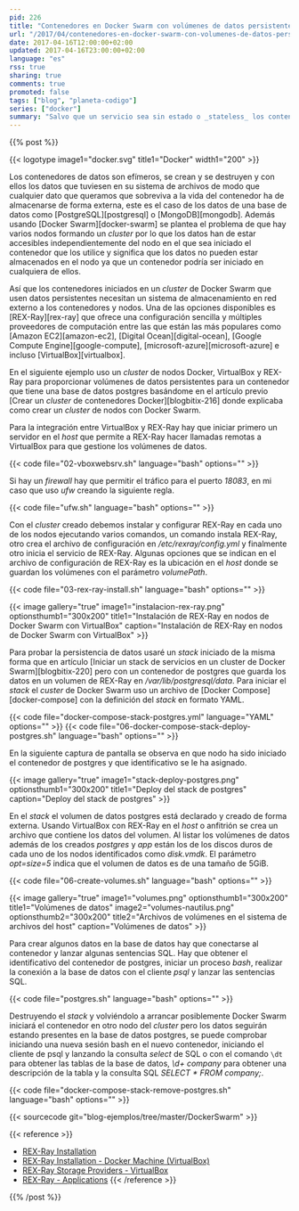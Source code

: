 ```yaml
---
pid: 226
title: "Contenedores en Docker Swarm con volúmenes de datos persistentes usando REX-Ray y VirtualBox"
url: "/2017/04/contenedores-en-docker-swarm-con-volumenes-de-datos-persistentes-usando-rex-ray-y-virtualbox/"
date: 2017-04-16T12:00:00+02:00
updated: 2017-04-16T23:00:00+02:00
language: "es"
rss: true
sharing: true
comments: true
promoted: false
tags: ["blog", "planeta-codigo"]
series: ["docker"]
summary: "Salvo que un servicio sea sin estado o _stateless_ los contenedores de Docker necesitan persistir datos y que estos sobrevivan a su terminación, como es el caso de un contenedor de una base de datos. Además en un _cluster_ de nodos Docker hay que tener en cuenta que los datos deben estar accesibles para todos los nodos ya que un contenedor que usase los datos podría ser lanzado en cualquiera de ellos. REX-Ray es un sistema de almacenamiento en red que cubre estas necesidades, es simple de instalar, configurar y de iniciar. En el artículo muestro un ejemplo usando REX-Ray junto con Docker Swarm y VirtualBox."
---
```


{{% post %}}

{{< logotype image1="docker.svg" title1="Docker" width1="200" >}}

Los contenedores de datos son efímeros, se crean y se destruyen y con ellos los datos que tuviesen en su sistema de archivos de modo que cualquier dato que queramos que sobreviva a la vida del contenedor ha de almacenarse de forma externa, este es el caso de los datos de una base de datos como [PostgreSQL][postgresql] o [MongoDB][mongodb]. Además usando [Docker Swarm][docker-swarm] se plantea el problema de que hay varios nodos formando un _cluster_ por lo que los datos han de estar accesibles independientemente del nodo en el que sea iniciado el contenedor que los utilice y significa que los datos no pueden estar almacenados en el nodo ya que un contenedor podría ser iniciado en cualquiera de ellos.

Así que los contenedores iniciados en un _cluster_ de Docker Swarm que usen datos persistentes necesitan un sistema de almacenamiento en red externo a los contenedores y nodos. Una de las opciones disponibles es [REX-Ray][rex-ray] que ofrece una configuración sencilla y múltiples proveedores de computación entre las que están las más populares como [Amazon EC2][amazon-ec2], [Digital Ocean][digital-ocean], [Google Compute Engine][google-compute], [microsoft-azure][microsoft-azure] e incluso [VirtualBox][virtualbox].

En el siguiente ejemplo uso un _cluster_ de nodos Docker, VirtualBox y REX-Ray para proporcionar volúmenes de datos persistentes para un contenedor que tiene una base de datos postgres basándome en el artículo previo [Crear un _cluster_ de contenedores Docker][blogbitix-216] donde explicaba como crear un _cluster_ de nodos con Docker Swarm.

Para la integración entre VirtualBox y REX-Ray hay que iniciar primero un servidor en el _host_ que permite a REX-Ray hacer llamadas remotas a VirtualBox para que gestione los volúmenes de datos.

{{< code file="02-vboxwebsrv.sh" language="bash" options="" >}}

Si hay un _firewall_ hay que permitir el tráfico para el puerto _18083_, en mi caso que uso _ufw_ creando la siguiente regla.

{{< code file="ufw.sh" language="bash" options="" >}}

Con el _cluster_ creado debemos instalar y configurar REX-Ray en cada uno de los nodos ejecutando varios comandos, un comando instala REX-Ray, otro crea el archivo de configuración en _/etc/rexray/config.yml_ y finalmente otro inicia el servicio de REX-Ray. Algunas opciones que se indican en el archivo de configuración de REX-Ray es la ubicación en el _host_ donde se guardan los volúmenes con el parámetro _volumePath_.

{{< code file="03-rex-ray-install.sh" language="bash" options="" >}}

{{< image
    gallery="true"
    image1="instalacion-rex-ray.png" optionsthumb1="300x200" title1="Instalación de REX-Ray en nodos de Docker Swarm con VirtualBox"
    caption="Instalación de REX-Ray en nodos de Docker Swarm con VirtualBox" >}}

Para probar la persistencia de datos usaré un _stack_ iniciado de la misma forma que en artículo [Iniciar un stack de servicios en un cluster de Docker Swarm][blogbitix-220] pero con un contenedor de postgres que guarda los datos en un volumen de REX-Ray en _/var/lib/postgresql/data_. Para iniciar el _stack_ el _custer_ de Docker Swarm uso un archivo de [Docker Compose][docker-compose] con la definición del _stack_ en formato YAML.

{{< code file="docker-compose-stack-postgres.yml" language="YAML" options="" >}}
{{< code file="06-docker-compose-stack-deploy-postgres.sh" language="bash" options="" >}}

En la siguiente captura de pantalla se observa en que nodo ha sido iniciado el contenedor de postgres y que identificativo se le ha asignado.

{{< image
    gallery="true"
    image1="stack-deploy-postgres.png" optionsthumb1="300x200" title1="Deploy del stack de postgres"
    caption="Deploy del stack de postgres" >}}

En el _stack_ el volumen de datos postgres está declarado y creado de forma externa. Usando VirtualBox con REX-Ray en el _host_ o anfitrión se crea un archivo que contiene los datos del volumen. Al listar los volúmenes de datos además de los creados _postgres_ y _app_ están los de los discos duros de cada uno de los nodos identificados como _disk.vmdk_. El parámetro _opt=size=5_ indica que el volumen de datos es de una tamaño de 5GiB.

{{< code file="06-create-volumes.sh" language="bash" options="" >}}

{{< image
    gallery="true"
    image1="volumes.png" optionsthumb1="300x200" title1="Volúmenes de datos"
    image2="volumes-nautilus.png" optionsthumb2="300x200" title2="Archivos de volúmenes en el sistema de archivos del host"
    caption="Volúmenes de datos" >}}

Para crear algunos datos en la base de datos hay que conectarse al contenedor y lanzar algunas sentencias SQL. Hay que obtener el identificativo del contenedor de postgres, iniciar un proceso _bash_, realizar la conexión a la base de datos con el cliente _psql_ y lanzar las sentencias SQL.

{{< code file="postgres.sh" language="bash" options="" >}}

Destruyendo el _stack_ y volviéndolo a arrancar posiblemente Docker Swarm iniciará el contenedor en otro nodo del _cluster_ pero los datos seguirán estando presentes en la base de datos postgres, se puede comprobar iniciando una nueva sesión bash en el nuevo contenedor, iniciando el cliente de psql y lanzando la consulta _select_ de SQL o con el comando <code>\dt</code> para obtener las tablas de la base de datos, _\d+ company_ para obtener una descripción de la tabla y la consulta SQL _SELECT * FROM company;_.

{{< code file="docker-compose-stack-remove-postgres.sh" language="bash" options="" >}}

{{< sourcecode git="blog-ejemplos/tree/master/DockerSwarm" >}}

{{< reference >}}
* [REX-Ray Installation](https://rexray.readthedocs.io/en/v0.3.3/user-guide/installation/)
* [REX-Ray Installation - Docker Machine (VirtualBox)](https://rexray.readthedocs.io/en/v0.3.3/user-guide/installation/#docker-machine-virtualbox)
* [REX-Ray Storage Providers - VirtualBox](https://rexray.readthedocs.io/en/v0.3.3/user-guide/storage-providers/#virtualbox)
* [REX-Ray - Applications](http://rexray.readthedocs.io/en/stable/user-guide/applications/)
{{< /reference >}}

{{% /post %}}
